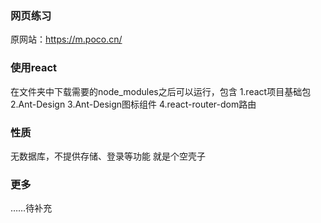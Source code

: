 ### 网页练习
原网站：https://m.poco.cn/

### 使用react
在文件夹中下载需要的node_modules之后可以运行，包含
1.react项目基础包
2.Ant-Design
3.Ant-Design图标组件
4.react-router-dom路由

### 性质
无数据库，不提供存储、登录等功能
就是个空壳子
### 更多
……待补充
